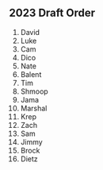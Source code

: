 ## 2023 Draft Order
1. David
2. Luke
3. Cam
4. Dico
5. Nate
6. Balent
7. Tim
8. Shmoop
9. Jama
10. Marshal
11. Krep
12. Zach
13. Sam
14. Jimmy
15. Brock
16. Dietz
